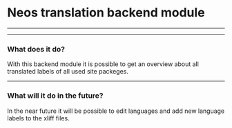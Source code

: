 Neos translation backend module
==========
---

---
### What does it do?
With this backend module it is possible to get an overview about all translated labels of all used site packeges.

---
### What will it do in the future?
In the near future it will be possible to edit languages and add new language labels to the xliff files.